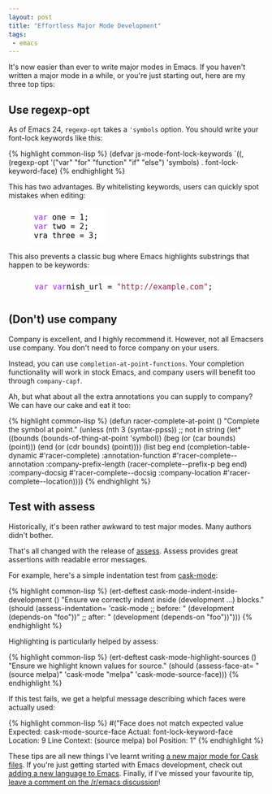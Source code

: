 ```yaml
--- 
layout: post
title: "Effortless Major Mode Development"
tags:
 - emacs
---
```


It's now easier than ever to write major modes in Emacs. If you
haven't written a major mode in a while, or you're just starting out,
here are my three top tips:

## Use regexp-opt

As of Emacs 24, `regexp-opt` takes a `'symbols` option. You should write
your font-lock keywords like this:

{% highlight common-lisp %}
(defvar js-mode-font-lock-keywords
  `((,(regexp-opt
       '("var" "for" "function" "if" "else")
       'symbols)
     . font-lock-keyword-face)
{% endhighlight %}

This has two advantages. By whitelisting keywords, users can quickly
spot mistakes when editing:

<figure>
<img src="/assets/mispelled_keyword.png">
</figure>

This also prevents a classic bug where Emacs highlights substrings
that happen to be keywords:

<figure>
<img src="/assets/keyword_substring.png">
</figure>

## (Don't) use company

Company is excellent, and I highly recommend it. However, not all
Emacsers use company. You don't need to force company on your users.

Instead, you can use `completion-at-point-functions`. Your completion functionality will
work in stock Emacs, and company users will benefit too through
`company-capf`.

Ah, but what about all the extra annotations you can supply to
company? We can have our cake and eat it too:

{% highlight common-lisp %}
(defun racer-complete-at-point ()
  "Complete the symbol at point."
  (unless (nth 3 (syntax-ppss)) ;; not in string
    (let* ((bounds (bounds-of-thing-at-point 'symbol))
           (beg (or (car bounds) (point)))
           (end (or (cdr bounds) (point))))
      (list beg end
            (completion-table-dynamic #'racer-complete)
            :annotation-function #'racer-complete--annotation
            :company-prefix-length (racer-complete--prefix-p beg end)
            :company-docsig #'racer-complete--docsig
            :company-location #'racer-complete--location))))
{% endhighlight %}

## Test with assess

Historically, it's been rather awkward to test major modes. Many
authors didn't bother.

That's all changed with the release of
[assess](https://github.com/phillord/assess). Assess provides great
assertions with readable error messages.

For example, here's a simple indentation test from [cask-mode](https://github.com/Wilfred/cask-mode):

{% highlight common-lisp %}
(ert-deftest cask-mode-indent-inside-development ()
  "Ensure we correctly indent inside (development ...) blocks."
  (should (assess-indentation=
           'cask-mode
           ;; before:
           "
(development
(depends-on \"foo\"))"
           ;; after:
           "
(development
 (depends-on \"foo\"))")))
{% endhighlight %}

Highlighting is particularly helped by assess:

{% highlight common-lisp %}
(ert-deftest cask-mode-highlight-sources ()
  "Ensure we highlight known values for source."
  (should (assess-face-at=
           "(source melpa)"
           'cask-mode
           "melpa"
           'cask-mode-source-face)))
{% endhighlight %}

If this test fails, we get a helpful message describing which faces
were actually used:
           
{% highlight common-lisp %}
#("Face does not match expected value
   Expected: cask-mode-source-face
   Actual: font-lock-keyword-face
   Location: 9
   Line Context: (source melpa)
   bol Position: 1"
{% endhighlight %}

These tips are all new things I've learnt writing
[a new major mode for Cask files](https://github.com/Wilfred/cask-mode). If
you're just getting started with Emacs development, check out
[adding a new language to Emacs](/blog/2015/03/19/adding-a-new-language-to-emacs/). Finally,
if I've missed your favourite tip,
[leave a comment on the /r/emacs discussion](#)!
